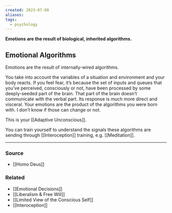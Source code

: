 ```yaml
---
created: 2023-07-08
aliases: 
tags:
  - psychology
---
```

**Emotions are the result of biological, inherited algorithms.**

## Emotional Algorithms

Emotions are the result of internally-wired algorithms. 

You take into account the variables of a situation and environment and your body reacts. If you feel fear, it’s because the set of inputs and queues that you’ve perceived, consciously or not, have been processed by some deeply-seeded part of the brain. That part of the brain doesn’t communicate with the verbal part. Its response is much more direct and visceral. Your emotions are the product of the algorithms you were born with. I don’t know if those can change or not.

This is your [[Adaptive Unconscious]].

You can train yourself to understand the signals these algorithms are sending through [[Interoception]] training, e.g. [[Meditation]].

****
### Source
- [[Homo Deus]]

### Related
- [[Emotional Decisions]]
- [[Liberalism & Free Will]]
- [[Limited View of the Conscious Self]]
- [[Interoception]]